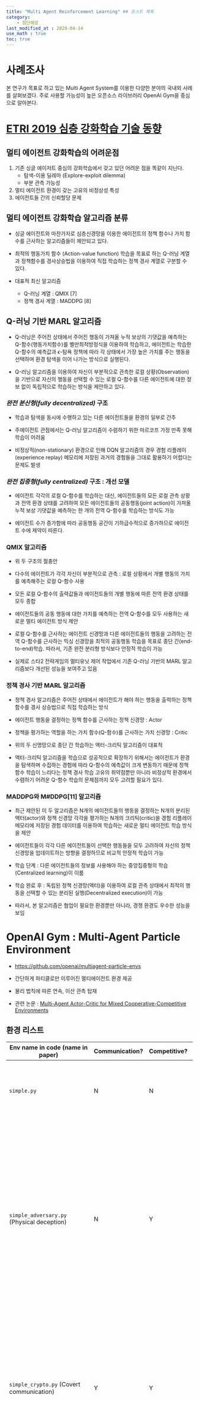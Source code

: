 ```yaml
---
title: "Multi Agent Reinforcement Learning" ## 포스트 제목
category:       
    - 첨단해양
last_modified_at : 2020-04-14
use_math : true
toc: true
---
```


# 사례조사

본 연구가 목표로 하고 있는 Multi Agent System를 이용한 다양한 분야의 국내외 사례를 살펴보겠다. 주로 사용할 가능성이 높은 오픈소스 라이브러리 OpenAI Gym을 중심으로 알아본다.

# [ETRI 2019 심층 강화학습 기술 동향](https://ettrends.etri.re.kr/ettrends/178/0905178001/34-4_1-14.pdf)

## 멀티 에이전트 강화학습의 어려운점

1. 기존 싱글 에이저트 중심의 강화학습에서 갖고 있던 어려운 점을 똑같이 지닌다.
    * 탐색-이용 딜레마 (Explore-exploit dilemma)
    * 부분 관측 가능성
2. 멀티 에이전트 환경이 갖는 고유의 비정상성 특성
3. 에이전트들 간의 신뢰할당 문제

## 멀티 에이전트 강화학습 알고리즘 분류

- 싱글 에이전트와 마찬가지로 심층신경망을 이용한 에이전트의 정책 함수나 가치 함수를 근사하는 알고리즘들이 제안되고 있다. 

- 최적의 행동가치 함수 (Action-value function) 학습을 목표로 하는 Q-러닝 계열과 정책함수를 경사상승법을 이용하여 직접 학습하는 정책 경사 계열로 구분할 수 있다.

- 대표적 최신 알고리즘 
    * Q-러닝 계열 : QMIX [7]
    * 정책 경사 계열 : MADDPG [8]        

## Q-러닝 기반 MARL 알고리즘

- Q-러닝은 주어진 상태에서 주어진 행동이 가져올 누적 보상의 기댓값을 예측하는 Q-함수(행동가치함수)를 벨만최적방정식을 이용하여 학습하고, 에이전트는 학습한 Q-함수의 예측값과 $\epsilon$-탐욕 정책에 따라 각 상태에서 가장 높은 가치를 주는 행동을 선택하며 환경 탐색을 이어 나가는 방식으로 실행된다.

- Q-러닝 알고리즘을 이용하여 자신이 부분적으로 관측한 로컬 상황(Observation)을 기반으로 자신의 행동을 선택할 수 있는 로컬 Q-함수를 다른 에이전트에 대한 정보 없이 독립적으로 학습하는 방식을 제안하고 있다.

### *완전 분산형(fully decentralized)* 구조 
- 학습과 탐색을 동시에 수행하고 있는 다른 에이전트들을 환경의 일부로 간주

- 주에이전트 관점에서는 Q-러닝 알고리즘이 수렴하기 위한 마르코프 가정 만족 못해 학습이 어려움

- 비정상적(non-stationary) 환경으로 인해 DQN 알고리즘의 경우 경험 리플레이(experience replay) 메모리에 저장된 과거의 경험들을 그대로 활용하기 어렵다는 문제도 발생

### *완전 집중형(fully centralized)* 구조 : 개선 모델
- 에이전트 각각의 로컬 Q-함수를 학습하는 대신, 에이전트들의 모든 로컬 관측 상황과 전역 환경 상태를 고려하여 모든 에이전트들의 공동행동(joint action)이 가져올 누적 보상 기댓값을 예측하는 한 개의 전역 Q-함수를 학습하는 방식도 가능 

- 에이전트 수가 증가함에 따라 공동행동 공간이 기하급수적으로 증가하므로 에이전트 수에 제약이 따른다.

### **QMIX** 알고리즘
- 위 두 구조의 절충안

- 다수의 에이전트가 각각 자신이 부분적으로 관측 : 로컬 상황에서 개별 행동의 가치를 예측해주는 로컬 Q-함수 사용

- 모든 로컬 Q-함수의 출력값들과 에이전트들의 개별 행동에 따른 전역 환경 상태를 모두 종합

- 에이전트들의 공동 행동에 대한 가치를 예측하는 전역 Q-함수를 모두 사용하는 새로운 멀티 에이전트 방식 제안

- 로컬 Q-함수를 근사하는 에이전트 신경망과 다른 에이전트들의 행동을 고려하는 전역 Q-함수를 근사하는 믹싱 신경망을 최적의 공동행동 학습을 목표로 종단 간(end-to-end)학습. 따라서, 기존 완전 분리형 방식보다 안정적 학습이 가능

- 실제로 스타2 전략게임의 멀티유닛 제어 작업에서 기존 Q-러닝 기반의 MARL 알고리즘보다 개선된 성능을 보여주고 있음

### 정책 경사 기반 MARL 알고리즘

- 정책 경사 알고리즘은 주어진 상태에서 에이전트가 해야 하는 행동을 출력하는 정책 함수를 경사 상승법으로 직접 학습하는 방식

- 에이전트 행동을 결정하는 정책 함수를 근사하는 정책 신경망 : Actor

- 정책을 평가하는 역할을 하는 가치 함수(Q-함수)를 근사하는 가치 신경망 : Critic

- 위의 두 신명망으로 종단 간 학습하는 액터-크리틱 알고리즘이 대표적

- 액터-크리틱 알고리즘을 학습으로 성공적으로 확장하기 위해서는 에이전트가 환경을 탐색하며 수집하는 경험에 따라 Q-함수의 예측값이 크게 변동하기 때문에 정책함수 학습이 느리다는 정책 경사 학습 고유의 취약점뿐만 아니라 비정상적 환경에서 수렴하기 어려운 Q-함수 학습의 문제점까지 모두 고려할 필요가 있다. 

### MADDPG와 M#DDPG[11] 알고리즘

- 최근 제안된 이 두 알고리즘은 N개의 에이전트들의 행동을 결정하는 N개의 분리된 액터(actor)와 정책 신경망 각각을 평가하는 N개의 크리틱(critic)을 경험 리플레이 메모리에 저장된 경험 데이터를 이용하여 학습하는 새로운 멀티 에이전트 학습 방식을 제안

- 에이전트들이 각각 다른 에이전트들이 선택한 행동들을 모두 고려하여 자신의 정책 신경망을 업데이트하는 방향을 결정하므로 비교적 안정적 학습이 가능

- 학습 단계 : 다른 에이전트들의 정보를 사용해야 하는 중앙집중형의 학습(Centralized learning)이 이룸

- 학습 완료 후 : 독립된 정책 신경망(액터)을 이용하여 로컬 관측 상태에서 최적의 행동을 선택할 수 있는 분리된 실행(Decentralized execution)이 가능

- 따라서, 본 알고리즘은 협업이 필요한 환경뿐만 아니라, 경쟁 환경도 우수한 성능을 보임
    

# OpenAI Gym : Multi-Agent Particle Environment

- <https://github.com/openai/multiagent-particle-envs>

- 간단하게 파티클로만 이루어진 멀티에이전트 환경 제공

- 물리 법칙에 따른 연속, 이산 관측 탑재

- 관련 논문 : [Multi-Agent Actor-Critic for Mixed Cooperative-Competitive Environments](https://arxiv.org/pdf/1706.02275.pdf)


## 환경 리스트

| Env name in code (name in paper) |  Communication? | Competitive? | Notes |
| --- | --- | --- | --- |
| `simple.py` | N | N | Single agent sees landmark position, rewarded based on how close it gets to landmark. Not a multiagent environment -- used for debugging policies. |
| `simple_adversary.py` (Physical deception) | N | Y | 1 adversary (red), N good agents (green), N landmarks (usually N=2). All agents observe position of landmarks and other agents. One landmark is the ‘target landmark’ (colored green). Good agents rewarded based on how close one of them is to the target landmark, but negatively rewarded if the adversary is close to target landmark. Adversary is rewarded based on how close it is to the target, but it doesn’t know which landmark is the target landmark. So good agents have to learn to ‘split up’ and cover all landmarks to deceive the adversary. |
| `simple_crypto.py` (Covert communication) | Y | Y | Two good agents (alice and bob), one adversary (eve). Alice must sent a private message to bob over a public channel. Alice and bob are rewarded based on how well bob reconstructs the message, but negatively rewarded if eve can reconstruct the message. Alice and bob have a private key (randomly generated at beginning of each episode), which they must learn to use to encrypt the message. |
| `simple_push.py` (Keep-away) | N |Y  | 1 agent, 1 adversary, 1 landmark. Agent is rewarded based on distance to landmark. Adversary is rewarded if it is close to the landmark, and if the agent is far from the landmark. So the adversary learns to push agent away from the landmark. |
| `simple_reference.py` | Y | N | 2 agents, 3 landmarks of different colors. Each agent wants to get to their target landmark, which is known only by other agent. Reward is collective. So agents have to learn to communicate the goal of the other agent, and navigate to their landmark. This is the same as the simple_speaker_listener scenario where both agents are simultaneous speakers and listeners. |
| `simple_speaker_listener.py` (Cooperative communication) | Y | N | Same as simple_reference, except one agent is the ‘speaker’ (gray) that does not move (observes goal of other agent), and other agent is the listener (cannot speak, but must navigate to correct landmark).|
| `simple_spread.py` (Cooperative navigation) | N | N | N agents, N landmarks. Agents are rewarded based on how far any agent is from each landmark. Agents are penalized if they collide with other agents. So, agents have to learn to cover all the landmarks while avoiding collisions. |
| `simple_tag.py` (Predator-prey) | N | Y | Predator-prey environment. Good agents (green) are faster and want to avoid being hit by adversaries (red). Adversaries are slower and want to hit good agents. Obstacles (large black circles) block the way. |
| `simple_world_comm.py` | Y | Y | Environment seen in the video accompanying the paper. Same as simple_tag, except (1) there is food (small blue balls) that the good agents are rewarded for being near, (2) we now have ‘forests’ that hide agents inside from being seen from outside; (3) there is a ‘leader adversary” that can see the agents at all times, and can communicate with the other adversaries to help coordinate the chase. |

[ex : simple](/assets/images/2020-04-17-particle_example.PNG)

<!-- 

## [Journal of International Council on Electrical Engineering 2017 Multi-agent systems and their applications](https://www.tandfonline.com/doi/pdf/10.1080/22348972.2017.1348890?needAccess=true) -->

- prng 수정 : <https://github.com/openai/multiagent-particle-envs/issues/53>

# [OpenAI : Emergent Tool Use from Multi-Agent Interaction](https://openai.com/blog/emergent-tool-use/)

- Training hide-and-seek agents
We use the same training infrastructure and algorithms used to train OpenAI Five and Dactyl. However, in our environment each agent acts independently, using its own observations and hidden memory state. Agents use an entity-centric state-based representation of the world, which is permutation invariant with respect to objects and other agents.

Each object is embedded and then passed through a masked residual self attention block, similar to those used in transformers, where the attention is over objects instead of over time. Objects that are not in line-of-sight and in front of the agent are masked out such that the agent has no information of them.

[MARL:hide-and-seek](/assets/images/2020-04-17-hide_and_seek.PNG)

# 여러 분야 응용

- <https://silo.ai/applying-multi-agent-reinforcement-learning/>

1. Online Distributed Resource Allocation
Applying multi-agent learning on to come up with effective resource allocation in a network of computing.
Zhang, Chongjie, Victor R. Lesser, and Prashant J. Shenoy. [“A Multi-Agent Learning Approach to Online Distributed Resource Allocation.”](https://www.ijcai.org/Proceedings/09/Papers/068.pdf) IJCAI. Vol. 9. 2009.(44회 인용)

2. Cellular Network Optimization
Applying MARL in LTE networks, guide base stations to maximise mobile service quality.
Pandey, Binda. [“Adaptive Learning For Mobile Network Management.”](https://aaltodoc.aalto.fi/bitstream/handle/123456789/23906/master_Pandey_Binda_2016.pdf?sequence=1&isAllowed=y) 2016.
[LTE network simulator](/assets/images/2020-04-17-LTE.PNG)

3. Smart Grid Optimization
Applying MARL to control power flow in an electrical power grid with optimum efficiency.
Riedmiller, Martin, Andrew Moore, and Jeff Schneider. [“Reinforcement learning for cooperating and communicating reactive agents in electrical power grids.”](https://link.springer.com/chapter/10.1007/3-540-44568-4_9) Workshop on Balancing Reactivity and Social Deliberation in Multi-Agent Systems. Springer, Berlin, Heidelberg. 2000.(23회 인용)

4. Smart Cross Light
Applying MARL to control traffic lights to minimise wait time for each car in a city, making them more adaptable based estimates of expected wait time.
Wiering, M. A. [“Multi-agent reinforcement learning for traffic light control.”](https://scholar.google.co.kr/scholar?hl=ko&as_sdt=0%2C5&q=Multi-agent+reinforcement+learning+for+traffic+light+control&btnG=) ICML, 2000.(362회 인용)

- [Multi-Agent Deep Reinforcement Learning for Large-scale Traffic Signal Control](https://ieeexplore.ieee.org/abstract/document/8667868)
    * IEEE Transactions on Intelligent Transportation Systems (2019)
    * The multi-agent RL (MARL) overcomes the scalability issue by distributing the global control to each local RL agent, but it introduces new challenges
    * actor critic(A2C) architecture
    *  This paper presents, for the first time, a fully scalable and decentralized MARL algorithm for the state-of-the-art deep RL agent, advantage actor critic (A2C), within the context of ATSC.
    * 24회 인용

5. Economics

- [Pricing in Agent Economies Using Multi-Agent Q-Learning](https://link.springer.com/content/pdf/10.1023/A:1015504423309.pdf)
    * we study simultaneous Q-learning by two competing seller agents in three moderately realistic economic models. This is the simplest case in which interesting multi-agent phenomena can occur, and the state space is small enough so that lookup tables can be used to represent the Q-functions. 
    * In one of the models (the “Shopbot” model) where the sellers’ profit functions are symmetric, we find that Q-learning can produce either symmetric or broken-symmetry policies, depending on the discount parameter and on initial conditions.

    * Tesauro, Gerald, and Jeffrey O. Kephart. "Pricing in agent economies using multi-agent Q-learning." Autonomous Agents and Multi-Agent Systems 5.3 (2002): 289-304.
    * 156회 인용 


+ 응용 사례
    * [Deep Reinforcement Learning for Multiagent Systems: A Review of Challenges, Solutions, and Applications](https://ieeexplore.ieee.org/abstract/document/9043893) (39회 인용 / 2020)
    
    [Applications of MARL](/assets/images/2020-04-17-MARL_응용사례.PNG)


# Unity with OpenAI Gym

- 참조 링크 : <https://blogs.unity3d.com/kr/2018/09/11/ml-agents-toolkit-v0-5-new-resources-for-ai-researchers-available-now/>

- *유니티는 ML 에이전트 툴킷을 처음 출시할 당시 학습 환경과의 상호작용을 위해 커스텀 Python API를 제공했습니다.* 

- 관찰 공간이 복잡하게 섞여 있는 환경에서 **멀티 에이전트와 멀티 브레인 학습을 수행**하는 시나리오를 사용할 수 있게 되었습니다. 

- **이제 Unity 환경과의 상호작용에 사용할 수 있는 gym 인터페이스가 제작**되었다는 기쁜 소식을 전해드립니다. 

- gym 사용에 관한 실험 파이프라인을 제작하는 연구자는 이제 다른 gym 환경을 손쉽게 Unity gym 환경으로 바꿀 수 있습니다. gym 인터페이스에 대한 자세한 내용은 Unity의 패키지 페이지(영문)를 참조하세요.

- 2019년 5월 2일 기준으로 베타 버전을 발표한 상태

- ML-agent를 학습할 수 있는 4가지 방식
    1) 강화학습

    2) 모방학습(Imitation Learning)

    3) neuroevolution

    4) 그 외의 다른 알고리즘

- 현재 OpenAI Gym에서 mujoko 시뮬레이터가 유료화 되고 리눅스 환경에서만 사용할 수 있는 반면, 유니티 환경에서는 무료인 동시에 윈도우에서도 사용이 가능하다.

- ML-agent의 특징
    * Python으로 Control되는 Unity 환경
    * 10개 이상의 샘플 환경(Example)
    * 다양한 환경설정 값과, 훈련 시나리오
    * memory-enhanced Deep reinforcement learning(메모리 활용 심층 강화학습)
    * 쉽게 정의할 수 있는 커리큘럼 Learning 시나리오
    * 내장 되어있는 모방학습
    * 유연한 컨트롤 with on-demand decision making.
    * 네트워크 출력의 시각화
    * 쉬운 도커 셋업
    * 학습환경을 gym이라는 것으로 추상화
    * 유니티의 추론 엔진을 사용
    * 여러개들 동시에 학습

 - OpenAI Gym MuJoCo : <https://www.roboti.us/license.html>

# Game : Starcraft

- [AlphaStar(DeepMind)](https://deepmind.com/blog/article/AlphaStar-Grandmaster-level-in-StarCraft-II-using-multi-agent-reinforcement-learning) : 2019년 상위 0.2% 실력 달성
    * 동일 종족만 상대가 가능하여 프로토스 대 프로토스 경기만 했다. 하지만, 지난 10월에는 알파스타가 멀티 에이전트  강화 학습으로 스타크래프트 모든 종족에서 그랜드마스터 레벨에 도달했다. 알파스타는 사람과 비슷한 수준의 시야 정보 및 명령속도(APM)를 가진 상태로 스타크래프트 공식 게임 서버인 배틀넷에서 게임에 임했다.

- [Alibaba and University of London](https://medium.com/syncedreview/alibabas-new-study-on-artificial-intelligence-achieving-multi-arms-cooperative-gaming-in-cf78f60bb34b) : 2017년 발표
    * Researchers from Alibaba and UCL set the multi-agent StarCraft combat mission to zero and random. Different agents communicate with each other through a new bi-directional coordination network (BiCNet), and learning is done through an evaluation-decision-making process. In addition, researchers also proposed the idea of sharing parameters and dynamic grouping to solve the problem of scalability.

    [BiCNet](/assets/images/2020-04-17-BiCNet.PNG)

    * To maintain a scalable yet effective communication protocol, we introduce Multi-agent BidirectionallyCoordinated Network (BiCNet [’bIknet]) with a vectorised extension of actor-critic formulation.

    * BiCNet : BiCNet is a multi-agent enhanced learning framework that utilizes bidirectional neural networks. It constructs a vectorized assessment-decision approach, where each dimension corresponds to an agent. The coordination between agents is done through a two-way internal communication. Through end-to-end learning, BiCNet can successfully learn a variety of effective collaborative strategy. This study proves that the system can coordinate various arms in the real-time strategy game “StarCraft”, resulting in a variety of effective tactics. In the experiment, the researchers found that there was a strong correlation between the specified incentive and the learning strategy. They plan to further study the relationship, explore how agents communicate in the network, and whether they will generate a specific language. In addition, when both sides use a deep multi-agent model for the game, the study of the Nash equilibrium will also be a very interesting research topic.

* [Multiagent Bidirectionally-Coordinated Nets: Emergence of Human-level Coordination in Learning to Play StarCraft Combat Games]()

- [삼성 SDS : AI 스타크래프트 도전기](https://www.samsungsds.com/global/ko/support/insights/AI-starcraft-3.html)
    * 동일 기종의 멀티에이전트 컨트롤을 목표로 모델 제작
    * Actor-Critic Architecture를 채용한 대표적인 off policy Deep Deterministic Policy Gradient(DDPG) 모델 제작
    * BiCNet 기반 Decentralized actor와 Centralized critic의 구조
    * 유닛 개수에 따라 모델파라미터가 늘어나지 않도록 조정
    * 글로벌 리워드를 추가하여 에이전트 간 협동을 가장 우선 순위로 둠
    [AC architecture](/assets/images/2020-04-17-SD.PNG)

<hr/>

### 추가 참고 자료

1. ETRI 2019 심층강화학습 라이브러리 기술 동향 : <https://ettrends.etri.re.kr/ettrends/180/0905180008/34-6_87-99.pdf>

2. Why the multi agent system is hard? : <https://medium.com/hackernoon/why-coding-multi-agent-systems-is-hard-2064e93e29bb>

3. Reinforcement learning applications : <https://arxiv.org/pdf/1908.06973.pdf>

4. AAAI 2019 - A tutorial RL : <https://outreach.didichuxing.com/tutorial/AAAI2019/>

5. MADDPG 설명 : <https://jay.tech.blog/2018/08/04/multi-agent-actor-critic-rl/>

6. Introduction of MARL : <http://www.dcsc.tudelft.nl/~bdeschutter/pub/rep/10_003.pdf>

7. A Comprehensive Survey of MARL : <https://ieeexplore.ieee.org/abstract/document/4445757> (586회 인용 / 2008)
